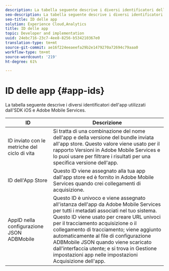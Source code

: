 ```yaml
---
description: La tabella seguente descrive i diversi identificatori dell'app utilizzati dall'SDK iOS e  Adobe Mobile Services.
seo-description: La tabella seguente descrive i diversi identificatori dell'app utilizzati dall'SDK iOS e  Adobe Mobile Services.
seo-title: ID delle app
solution: Experience Cloud,Analytics
title: ID delle app
topic: Developer and implementation
uuid: 24ebc716-23c7-4ee8-8256-b534210367e0
translation-type: tm+mt
source-git-commit: ae16f224eeaeefa29b2e1479270a72694c79aaa0
workflow-type: tm+mt
source-wordcount: '219'
ht-degree: 61%

---
```



# ID delle app {#app-ids}

La tabella seguente descrive i diversi identificatori dell&#39;app utilizzati dall&#39;SDK iOS e  Adobe Mobile Services.

| ID | Descrizione |
|--- |--- |
| ID inviato con le metriche del ciclo di vita | Si tratta di una combinazione del nome dell&#39;app e della versione del bundle inviata all&#39;app store.  Questo valore viene usato per il rapporto Versioni in Adobe Mobile Services e lo puoi usare per filtrare i risultati per una specifica versione dell&#39;app. |
| ID dell&#39;App Store | Questo ID viene assegnato alla tua app dall&#39;app store ed è fornito in  Adobe Mobile Services quando crei collegamenti di acquisizione. |
| AppID nella configurazione JSON ADBMobile | Questo ID è univoco e viene assegnato all&#39;istanza dell&#39;app da Adobe Mobile Services per tutti i metadati associati nel tuo sistema.  Questo ID viene usato per creare URL univoci per il tracciamento acquisizione o il collegamento di tracciamento; viene aggiunto automaticamente al file di configurazione ADBMobile JSON quando viene scaricato dall&#39;interfaccia utente; e si trova in Gestione impostazioni app nelle impostazioni Acquisizione dell&#39;app. |

